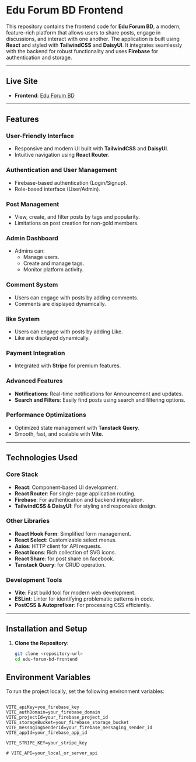 # **Edu Forum BD Frontend**

This repository contains the frontend code for **Edu Forum BD**, a modern, feature-rich platform that allows users to share posts, engage in discussions, and interact with one another. The application is built using **React** and styled with **TailwindCSS** and **DaisyUI**. It integrates seamlessly with the backend for robust functionality and uses **Firebase** for authentication and storage.

---

## **Live Site**

- **Frontend**: [Edu Forum BD](https://edu-forum-bd.web.app)

---

## **Features**

### **User-Friendly Interface**

- Responsive and modern UI built with **TailwindCSS** and **DaisyUI**.
- Intuitive navigation using **React Router**.

### **Authentication and User Management**

- Firebase-based authentication (Login/Signup).
- Role-based interface (User/Admin).

### **Post Management**

- View, create, and filter posts by tags and popularity.
- Limitations on post creation for non-gold members.

### **Admin Dashboard**

- Admins can:
  - Manage users.
  - Create and manage tags.
  - Monitor platform activity.

### **Comment System**

- Users can engage with posts by adding comments.
- Comments are displayed dynamically.

### **like System**

- Users can engage with posts by adding Like.
- Like are displayed dynamically.

### **Payment Integration**

- Integrated with **Stripe** for premium features.

### **Advanced Features**

- **Notifications**: Real-time notifications for Announcement and updates.
- **Search and Filters**: Easily find posts using search and filtering options.

### **Performance Optimizations**

- Optimized state management with **Tanstack Query**.
- Smooth, fast, and scalable with **Vite**.

---

## **Technologies Used**

### **Core Stack**

- **React**: Component-based UI development.
- **React Router**: For single-page application routing.
- **Firebase**: For authentication and backend integration.
- **TailwindCSS & DaisyUI**: For styling and responsive design.

### **Other Libraries**

- **React Hook Form**: Simplified form management.
- **React Select**: Customizable select menus.
- **Axios**: HTTP client for API requests.
- **React Icons**: Rich collection of SVG icons.
- **React Share**: for post share on facebook.
- **Tanstack Query**: for CRUD operation.


### **Development Tools**

- **Vite**: Fast build tool for modern web development.
- **ESLint**: Linter for identifying problematic patterns in code.
- **PostCSS & Autoprefixer**: For processing CSS efficiently.

---

## **Installation and Setup**

1. **Clone the Repository**:

   ```bash
   git clone <repository-url>
   cd edu-forum-bd-frontend

## **Environment Variables**

To run the project locally, set the following environment variables:

```plaintext

VITE_apiKey=you_firebase_key
VITE_authDomain=your_firebase_domain
VITE_projectId=your_firebase_project_id
VITE_storageBucket=your_firebase_storage_bucket
VITE_messagingSenderId=your_firebase_messaging_sender_id
VITE_appId=your_firebase_app_id

VITE_STRIPE_KEY=your_stripe_key

# VITE_API=your_local_or_server_api